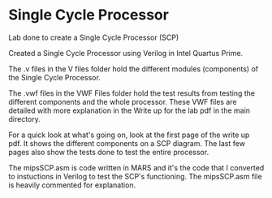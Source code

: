 # Single Cycle Processor
Lab done to create a Single Cycle Processor (SCP)

Created a Single Cycle Processor using Verilog in Intel Quartus Prime.

The .v files in the V files folder hold the different modules (components) of the Single Cycle Processor.

The .vwf files in the VWF Files folder hold the test results from testing the different components and the whole processor. These VWF files are detailed with more explanation in the Write up for the lab pdf in the main directory.

For a quick look at what's going on, look at the first page of the write up pdf. It shows the different components on a SCP diagram. The last few pages also show the tests done to test the entire processor.

The mipsSCP.asm is code written in MARS and it's the code that I converted to instuctions in Verilog to test the SCP's functioning. The mipsSCP.asm file is heavily commented for explanation.
